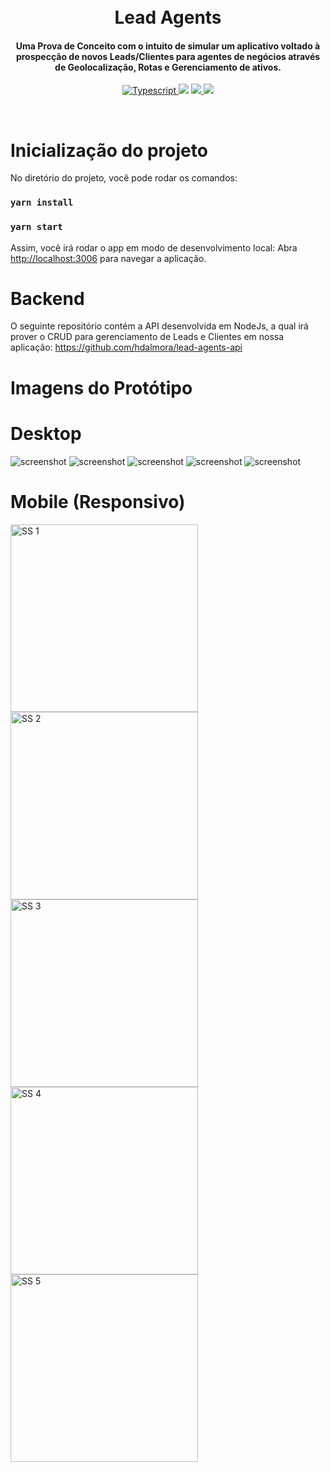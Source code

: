 <h1 align="center">
  <br>
  Lead Agents
  <br>
</h1>

<h4 align="center">Uma Prova de Conceito com o intuito de simular um aplicativo voltado à prospecção de novos Leads/Clientes para agentes de negócios através de Geolocalização, Rotas e Gerenciamento de ativos.</h4>

<p align="center">
  <a href="https://badgen.net/badge/Typescript/4.1/orange">
    <img src="https://badgen.net/badge/Typescript/4.1/orange"
         alt="Typescript">
  </a>
  <a href="https://badgen.net/badge/mobx/6.1/blue"><img src="https://badgen.net/badge/mobx/6.1/blue"></a>
  <a href="https://badgen.net/badge/axios/21.1/blue">
      <img src="https://badgen.net/badge/axios/21.1/blue">
  </a>
  <a href="https://img.shields.io/badge/styled--components-5.2-yellow">
    <img src="https://img.shields.io/badge/styled--components-5.2-yellow">
  </a>
</p>

</br>

# Inicialização do projeto

No diretório do projeto, você pode rodar os comandos:

### `yarn install`
### `yarn start`

Assim, você irá rodar o app em modo de desenvolvimento local:
Abra [http://localhost:3006](http://localhost:3006) para navegar a aplicação.

# Backend
O seguinte repositório contém a API desenvolvida em NodeJs, a qual irá prover o CRUD para gerenciamento de Leads e Clientes em nossa aplicação:
https://github.com/hdalmora/lead-agents-api

# Imagens do Protótipo

# Desktop
![screenshot](https://raw.githubusercontent.com/hdalmora/lead-agents/main/project-images/desktop/desktop-ss1.png)
![screenshot](https://raw.githubusercontent.com/hdalmora/lead-agents/main/project-images/desktop/desktop-ss2.png)
![screenshot](https://raw.githubusercontent.com/hdalmora/lead-agents/main/project-images/desktop/desktop-ss3.png)
![screenshot](https://raw.githubusercontent.com/hdalmora/lead-agents/main/project-images/desktop/desktop-ss4.png)
![screenshot](https://raw.githubusercontent.com/hdalmora/lead-agents/main/project-images/desktop/desktop-ss5.png)

# Mobile (Responsivo)
<img src="https://raw.githubusercontent.com/hdalmora/lead-agents/main/project-images/mobile/mobile-ss1.png" alt="SS 1" width="300"/> <img src="https://raw.githubusercontent.com/hdalmora/lead-agents/main/project-images/mobile/mobile-ss2.png" alt="SS 2" width="300"/> <img src="https://raw.githubusercontent.com/hdalmora/lead-agents/main/project-images/mobile/mobile-ss3.png" alt="SS 3" width="300"/> <img src="https://raw.githubusercontent.com/hdalmora/lead-agents/main/project-images/mobile/mobile-ss4.png" alt="SS 4" width="300"/> <img src="https://raw.githubusercontent.com/hdalmora/lead-agents/main/project-images/mobile/mobile-ss5.png" alt="SS 5" width="300"/>
